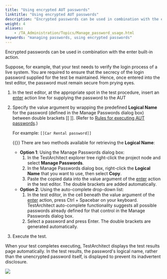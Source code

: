 ```yaml
--- 
title: "Using encrypted AUT passwords"
linktitle: "Using encrypted AUT passwords"
description: "Encrypted passwords can be used in combination with the enter built-in action."
weight: 4
aliases: 
    - /TA_Administration/Topics/Manage_password_usage.html
keywords: "managing passwords, using encrypted passwords"
---
```


Encrypted passwords can be used in combination with the enter built-in action.

Suppose, for example, that your test needs to verify the login process of a live system. You are required to ensure that the secrecy of the login password supplied for the test be maintained. Hence, once entered into the test editor, the password must remain secure from prying eyes.

1.  In the test editor, at the appropriate spot in the test procedure, insert an [enter](/TA_Automation/Topics/bia_enter.html) action line for supplying the password to the AUT

2.  Specify the value argument by wrapping the predefined **Logical Name** for the password \(defined in the Manage Passwords dialog box\) between double brackets \[\[ \]\]. \(Refer to [Rules for executing AUT passwords](/TA_Administration/Topics/Manage_password_graphical_summary.html).\)

    For example: `[[Car Rental password]]`

    {{<tip>}} There are two methods available for retrieving the **Logical Name**:

    -   **Option 1**: Using the Manage Passwords dialog box:
        1.  In the TestArchitect explorer tree right-click the project node and select **Manage Passwords**.
        2.  In the Manage Passwords dialog box, right-click the **Logical Name** that you want to use, then select **Copy**.
        3.  Paste the copied data into the value argument of the [enter](/TA_Automation/Topics/bia_enter.html) action in the test editor. The double brackets are added automatically.
    -   **Option 2**: Using the auto-complete drop-down list:
        1.  In the test editor, in the cell beneath the value argument of the [enter](/TA_Automation/Topics/bia_enter.html) action, press Ctrl + Spacebar on your keyboard. TestArchitect auto-complete functionality suggests all possible passwords already defined for that control in the Manage Passwords dialog box.
        2.  Select a password and press Enter. The double brackets are generated automatically.
3.  Execute the test.


When your test completes executing, TestArchitect displays the test results page automatically. In the test results, the password's logical name, rather than the unencrypted password itself, is displayed to prevent its inadvertent disclosure.

![](/images/TA_Administration/Images/Manage_password_result.png)




